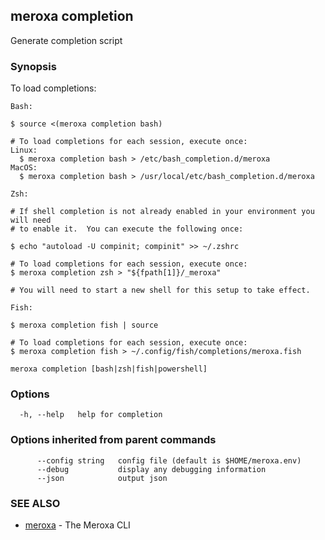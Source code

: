 ## meroxa completion

Generate completion script

### Synopsis

To load completions:

	Bash:
	
	$ source <(meroxa completion bash)
	
	# To load completions for each session, execute once:
	Linux:
	  $ meroxa completion bash > /etc/bash_completion.d/meroxa
	MacOS:
	  $ meroxa completion bash > /usr/local/etc/bash_completion.d/meroxa
	
	Zsh:
	
	# If shell completion is not already enabled in your environment you will need
	# to enable it.  You can execute the following once:
	
	$ echo "autoload -U compinit; compinit" >> ~/.zshrc
	
	# To load completions for each session, execute once:
	$ meroxa completion zsh > "${fpath[1]}/_meroxa"
	
	# You will need to start a new shell for this setup to take effect.
	
	Fish:
	
	$ meroxa completion fish | source
	
	# To load completions for each session, execute once:
	$ meroxa completion fish > ~/.config/fish/completions/meroxa.fish
	

```
meroxa completion [bash|zsh|fish|powershell]
```

### Options

```
  -h, --help   help for completion
```

### Options inherited from parent commands

```
      --config string   config file (default is $HOME/meroxa.env)
      --debug           display any debugging information
      --json            output json
```

### SEE ALSO

* [meroxa](meroxa.md)	 - The Meroxa CLI

